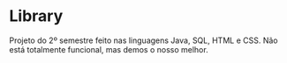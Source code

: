 # Library
Projeto do 2º semestre feito nas linguagens Java, SQL, HTML e CSS. Não está totalmente funcional, mas demos o nosso melhor. 
